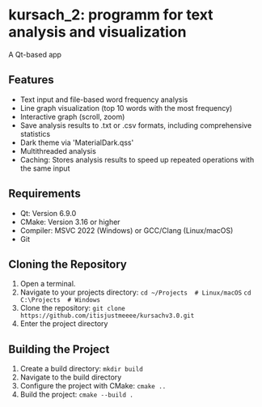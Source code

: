# kursach_2: programm for text analysis and visualization

A Qt-based app

## Features
- Text input and file-based word frequency analysis
- Line graph visualization (top 10 words with the most frequency)
- Interactive graph (scroll, zoom)
- Save analysis results to .txt or .csv formats, including comprehensive statistics
- Dark theme via 'MaterialDark.qss'
- Multithreaded analysis
- Caching: Stores analysis results to speed up repeated operations with the same input

## Requirements
- Qt: Version 6.9.0
- CMake: Version 3.16 or higher
- Compiler: MSVC 2022 (Windows) or GCC/Clang (Linux/macOS)
- Git

## Cloning the Repository
1. Open a terminal.
2. Navigate to your projects directory:
`cd ~/Projects  # Linux/macOS`
`cd C:\Projects  # Windows`
3. Clone the repository:
`git clone https://github.com/itisjustmeeee/kursachv3.0.git`
4. Enter the project directory

## Building the Project
1. Create a build directory:
`mkdir build`
2. Navigate to the build directory
3. Configure the project with CMake:
`cmake ..`
4. Build the project:
`cmake --build .`
